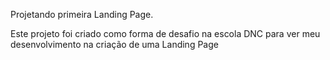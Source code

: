 Projetando primeira Landing Page.

Este projeto foi criado como forma de desafio na escola DNC para ver meu desenvolvimento
na criação de uma Landing Page